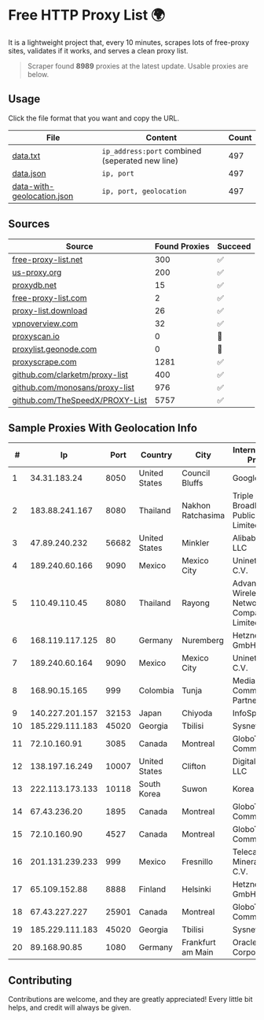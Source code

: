 
# Free HTTP Proxy List 🌍

It is a lightweight project that, every 10 minutes, scrapes lots of free-proxy sites, validates if it works, and serves a clean proxy list.


> Scraper found **8989** proxies at the latest update. Usable proxies are below.

## Usage

Click the file format that you want and copy the URL.


|File|Content|Count|
|----|-------|-----|
|[data.txt](https://raw.githubusercontent.com/themiralay/Proxy-List-World/master/data.txt)|`ip_address:port` combined (seperated new line)|497|
|[data.json](https://raw.githubusercontent.com/themiralay/Proxy-List-World/master/data.json)|`ip, port`|497|
|[data-with-geolocation.json](https://raw.githubusercontent.com/themiralay/Proxy-List-World/master/data-with-geolocation.json)|`ip, port, geolocation`|497|

## Sources

|Source|Found Proxies|Succeed|
|------|-------------|-------|
|[free-proxy-list.net](https://free-proxy-list.net)|300|✅|
|[us-proxy.org](https://www.us-proxy.org)|200|✅|
|[proxydb.net](http://proxydb.net)|15|✅|
|[free-proxy-list.com](https://free-proxy-list.com/?page=&port=&type%5B%5D=http&type%5B%5D=https&up_time=0&search=Search)|2|✅|
|[proxy-list.download](https://www.proxy-list.download/HTTP)|26|✅|
|[vpnoverview.com](https://vpnoverview.com/privacy/anonymous-browsing/free-proxy-servers)|32|✅|
|[proxyscan.io](https://www.proxyscan.io)|0|🚫|
|[proxylist.geonode.com](https://proxylist.geonode.com/api/proxy-list?limit=300&page=1&sort_by=lastChecked&sort_type=desc&protocols=http,https)|0|🚫|
|[proxyscrape.com](https://api.proxyscrape.com/v2/?request=displayproxies&protocol=http&timeout=10000&country=all&ssl=all&anonymity=all)|1281|✅|
|[github.com/clarketm/proxy-list](https://raw.githubusercontent.com/clarketm/proxy-list/master/proxy-list-raw.txt)|400|✅|
|[github.com/monosans/proxy-list](https://raw.githubusercontent.com/monosans/proxy-list/main/proxies/http.txt)|976|✅|
|[github.com/TheSpeedX/PROXY-List](https://raw.githubusercontent.com/TheSpeedX/PROXY-List/master/http.txt)|5757|✅|


## Sample Proxies With Geolocation Info

|#|Ip|Port|Country|City|Internet Service Provider|
|-|--|----|-------|----|-------------------------|
|1|34.31.183.24|8050|United States|Council Bluffs|Google LLC|
|2|183.88.241.167|8080|Thailand|Nakhon Ratchasima|Triple T Broadband Public Company Limited|
|3|47.89.240.232|56682|United States|Minkler|Alibaba.com LLC|
|4|189.240.60.166|9090|Mexico|Mexico City|Uninet S.A. de C.V.|
|5|110.49.110.45|8080|Thailand|Rayong|Advanced Wireless Network Company Limited|
|6|168.119.117.125|80|Germany|Nuremberg|Hetzner Online GmbH|
|7|189.240.60.164|9090|Mexico|Mexico City|Uninet S.A. de C.V.|
|8|168.90.15.165|999|Colombia|Tunja|Media Commerce Partners S.A|
|9|140.227.201.157|32153|Japan|Chiyoda|InfoSphere|
|10|185.229.111.183|45020|Georgia|Tbilisi|Sysnet LLC|
|11|72.10.160.91|3085|Canada|Montreal|GloboTech Communications|
|12|138.197.16.249|10007|United States|Clifton|DigitalOcean, LLC|
|13|222.113.173.133|10118|South Korea|Suwon|Korea Telecom|
|14|67.43.236.20|1895|Canada|Montreal|GloboTech Communications|
|15|72.10.160.90|4527|Canada|Montreal|GloboTech Communications|
|16|201.131.239.233|999|Mexico|Fresnillo|Telecable del Mineral, S. A. de C.V.|
|17|65.109.152.88|8888|Finland|Helsinki|Hetzner Online GmbH|
|18|67.43.227.227|25901|Canada|Montreal|GloboTech Communications|
|19|185.229.111.183|45020|Georgia|Tbilisi|Sysnet LLC|
|20|89.168.90.85|1080|Germany|Frankfurt am Main|Oracle Corporation|



## Contributing

Contributions are welcome, and they are greatly appreciated! Every
little bit helps, and credit will always be given.

